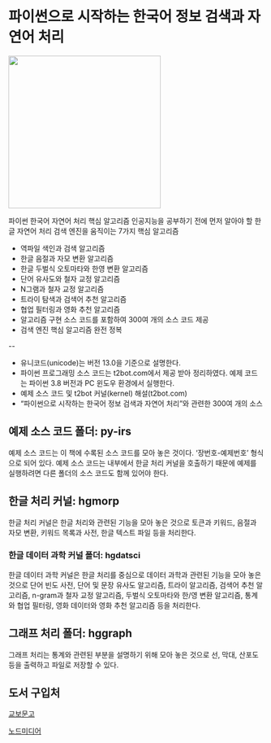 # 파이썬으로 시작하는 한국어 정보 검색과 자연어 처리


<img src="https://user-images.githubusercontent.com/115617643/195482868-e58b68c0-5b97-4bd8-b322-6f4eb30bbc30.jpg" width="300">


파이썬 한국어 자연어 처리 핵심 알고리즘
인공지능을 공부하기 전에 먼저 알아야 할 한글 자연어 처리
검색 엔진을 움직이는 7가지 핵심 알고리즘

* 역파일 색인과 검색 알고리즘
* 한글 음절과 자모 변환 알고리즘
* 한글 두벌식 오토마타와 한영 변환 알고리즘
* 단어 유사도와 철자 교정 알고리즘
* N그램과 철자 교정 알고리즘
* 트라이 탐색과 검색어 추천 알고리즘
* 협업 필터링과 영화 추천 알고리즘
* 알고리즘 구현 소스 코드를 포함하여 300여 개의 소스 코드 제공
* 검색 엔진 핵심 알고리즘 완전 정복

--

* 유니코드(unicode)는 버전 13.0을 기준으로 설명한다.
* 파이썬 프로그래밍 소스 코드는 t2bot.com에서 제공 받아 정리하였다. 예제 코드는 파이썬 3.8 버전과 PC 윈도우 환경에서 실행한다.
* 예제 소스 코드 및 t2bot 커널(kernel) 해설(t2bot.com)
* “파이썬으로 시작하는 한국어 정보 검색과 자연어 처리”와 관련한 300여 개의 소스


## 예제 소스 코드 폴더: py-irs

예제 소스 코드는 이 책에 수록된 소스 코드를 모아 놓은 것이다. ‘장번호-예제번호’ 형식으로 되어 있다. 예제 소스 코드는 내부에서 한글 처리 커널을 호출하기 때문에 예제를 실행하려면 다른 폴더의 소스 코드도 함께 있어야 한다. 


## 한글 처리 커널: hgmorp

한글 처리 커널은 한글 처리와 관련된 기능을 모아 놓은 것으로 토큰과 키워드, 음절과 자모 변환, 키워드 목록과 사전, 한글 텍스트 파일 등을 처리한다.

### 한글 데이터 과학 커널 폴더: hgdatsci

한글 데이터 과학 커널은 한글 처리를 중심으로 데이터 과학과 관련된 기능을 모아 놓은 것으로 단어 빈도 사전, 단어 및 문장 유사도 알고리즘, 트라이 알고리즘, 검색어 추천 알고리즘, n-gram과 철자 교정 알고리즘, 두벌식 오토마타와 한/영 변환 알고리즘, 통계와 협업 필터링, 영화 데이터와 영화 추천 알고리즘 등을 처리한다. 

## 그래프 처리 폴더: hggraph

그래프 처리는 통계와 관련된 부분을 설명하기 위해 모아 놓은 것으로 선, 막대, 산포도 등을 출력하고 파일로 저장할 수 있다.


## 도서 구입처
[교보문고](https://product.kyobobook.co.kr/detail/S000061694562)


[노드미디어](http://www.enodemedia.co.kr/category.php3?category=5&num=193)

